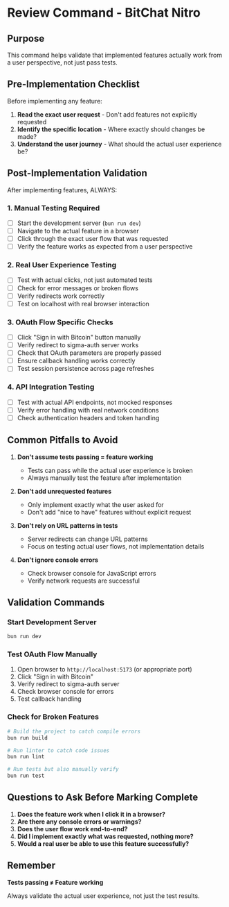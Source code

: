 # Review Command - BitChat Nitro

## Purpose
This command helps validate that implemented features actually work from a user perspective, not just pass tests.

## Pre-Implementation Checklist

Before implementing any feature:

1. **Read the exact user request** - Don't add features not explicitly requested
2. **Identify the specific location** - Where exactly should changes be made?
3. **Understand the user journey** - What should the actual user experience be?

## Post-Implementation Validation

After implementing features, ALWAYS:

### 1. Manual Testing Required
- [ ] Start the development server (`bun run dev`)
- [ ] Navigate to the actual feature in a browser
- [ ] Click through the exact user flow that was requested
- [ ] Verify the feature works as expected from a user perspective

### 2. Real User Experience Testing
- [ ] Test with actual clicks, not just automated tests
- [ ] Check for error messages or broken flows
- [ ] Verify redirects work correctly
- [ ] Test on localhost with real browser interaction

### 3. OAuth Flow Specific Checks
- [ ] Click "Sign in with Bitcoin" button manually
- [ ] Verify redirect to sigma-auth server works
- [ ] Check that OAuth parameters are properly passed
- [ ] Ensure callback handling works correctly
- [ ] Test session persistence across page refreshes

### 4. API Integration Testing
- [ ] Test with actual API endpoints, not mocked responses
- [ ] Verify error handling with real network conditions
- [ ] Check authentication headers and token handling

## Common Pitfalls to Avoid

1. **Don't assume tests passing = feature working**
   - Tests can pass while the actual user experience is broken
   - Always manually test the feature after implementation

2. **Don't add unrequested features**
   - Only implement exactly what the user asked for
   - Don't add "nice to have" features without explicit request

3. **Don't rely on URL patterns in tests**
   - Server redirects can change URL patterns
   - Focus on testing actual user flows, not implementation details

4. **Don't ignore console errors**
   - Check browser console for JavaScript errors
   - Verify network requests are successful

## Validation Commands

### Start Development Server
```bash
bun run dev
```

### Test OAuth Flow Manually
1. Open browser to `http://localhost:5173` (or appropriate port)
2. Click "Sign in with Bitcoin"
3. Verify redirect to sigma-auth server
4. Check browser console for errors
5. Test callback handling

### Check for Broken Features
```bash
# Build the project to catch compile errors
bun run build

# Run linter to catch code issues
bun run lint

# Run tests but also manually verify
bun run test
```

## Questions to Ask Before Marking Complete

1. **Does the feature work when I click it in a browser?**
2. **Are there any console errors or warnings?**
3. **Does the user flow work end-to-end?**
4. **Did I implement exactly what was requested, nothing more?**
5. **Would a real user be able to use this feature successfully?**

## Remember

**Tests passing ≠ Feature working**

Always validate the actual user experience, not just the test results.